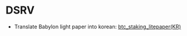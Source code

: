 # DSRV
- Translate Babylon light paper into korean: 
[btc_staking_litepaper(KR)](https://github.com/user-attachments/files/17976447/KOR.Babylon.-.BTC.staking.litepaper.pdf)
